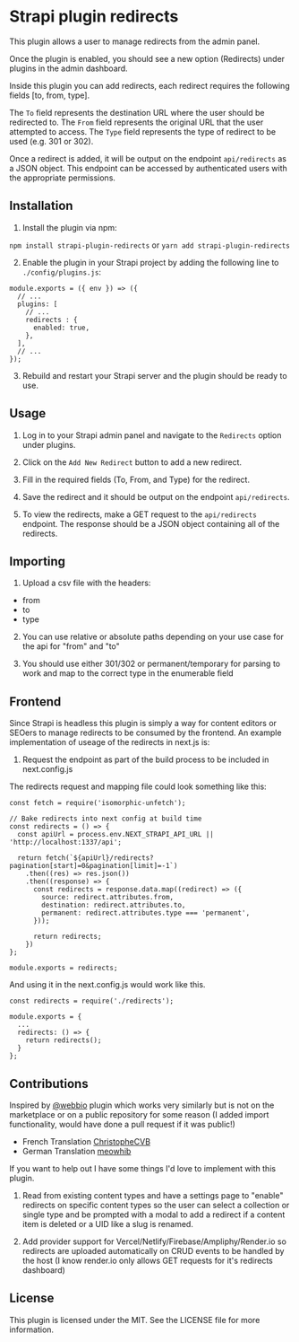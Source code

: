 # Strapi plugin redirects

This plugin allows a user to manage redirects from the admin panel.

Once the plugin is enabled, you should see a new option (Redirects) under plugins in the admin dashboard. 

Inside this plugin you can add redirects, each redirect requires the following fields [to, from, type].

The `To` field represents the destination URL where the user should be redirected to. The `From` field represents the original URL that the user attempted to access. The `Type` field represents the type of redirect to be used (e.g. 301 or 302).

Once a redirect is added, it will be output on the endpoint `api/redirects` as a JSON object. This endpoint can be accessed by authenticated users with the appropriate permissions.

## Installation

1. Install the plugin via npm:

```npm install strapi-plugin-redirects``` or ```yarn add strapi-plugin-redirects```

2. Enable the plugin in your Strapi project by adding the following line to `./config/plugins.js`:


```
module.exports = ({ env }) => ({
  // ...
  plugins: [
    // ...
    redirects : {
      enabled: true,
    },
  ],
  // ...
});
```

3. Rebuild and restart your Strapi server and the plugin should be ready to use.

## Usage

1. Log in to your Strapi admin panel and navigate to the `Redirects` option under plugins.

2. Click on the `Add New Redirect` button to add a new redirect.

3. Fill in the required fields (To, From, and Type) for the redirect.

4. Save the redirect and it should be output on the endpoint `api/redirects`.

5. To view the redirects, make a GET request to the `api/redirects` endpoint. The response should be a JSON object containing all of the redirects.

## Importing

1. Upload a csv file with the headers: 
  - from
  - to
  - type

2. You can use relative or absolute paths depending on your use case for the api for "from" and "to"

3. You should use either 301/302 or permanent/temporary for parsing to work and map to the correct type in the enumerable field

## Frontend

Since Strapi is headless this plugin is simply a way for content editors or SEOers to manage redirects to be consumed by the frontend. An example implementation of useage of the redirects in next.js is:

1. Request the endpoint as part of the build process to be included in next.config.js

The redirects request and mapping file could look something like this:

```
const fetch = require('isomorphic-unfetch');

// Bake redirects into next config at build time
const redirects = () => {
  const apiUrl = process.env.NEXT_STRAPI_API_URL || 'http://localhost:1337/api';

  return fetch(`${apiUrl}/redirects?pagination[start]=0&pagination[limit]=-1`)
    .then((res) => res.json())
    .then((response) => {
      const redirects = response.data.map((redirect) => ({
        source: redirect.attributes.from,
        destination: redirect.attributes.to,
        permanent: redirect.attributes.type === 'permanent',
      }));

      return redirects;
    })
};

module.exports = redirects;
```

And using it in the next.config.js would work like this. 

```
const redirects = require('./redirects');

module.exports = {
  ...
  redirects: () => {
    return redirects();
  }
};
```

## Contributions

Inspired by [@webbio](https://www.npmjs.com/package/@webbio/strapi-plugin-redirects) plugin which works very similarly but is not on the marketplace or on a public repository for some reason (I added import functionality, would have done a pull request if it was public!)

- French Translation [ChristopheCVB](https://github.com/ChristopheCVB)
- German Translation [meowhib](https://github.com/meowhib)

If you want to help out I have some things I'd love to implement with this plugin.

1. Read from existing content types and have a settings page to "enable" redirects on specific content types so the user can select a collection or single type and be prompted with a modal to add a redirect if a content item is deleted or a UID like a slug is renamed. 

2. Add provider support for Vercel/Netlify/Firebase/Ampliphy/Render.io so redirects are uploaded automatically on CRUD events to be handled by the host (I know render.io only allows GET requests for it's redirects dashboard)
 
## License

This plugin is licensed under the MIT. See the LICENSE file for more information.

